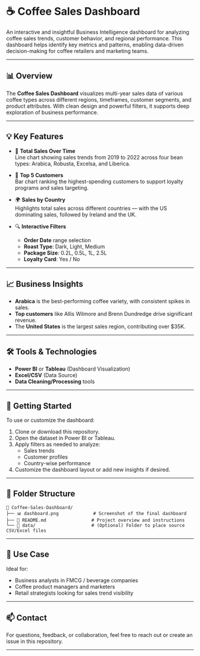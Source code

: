 
# ☕ Coffee Sales Dashboard

An interactive and insightful Business Intelligence dashboard for analyzing coffee sales trends, customer behavior, and regional performance. This dashboard helps identify key metrics and patterns, enabling data-driven decision-making for coffee retailers and marketing teams.

---

## 📊 Overview

The **Coffee Sales Dashboard** visualizes multi-year sales data of various coffee types across different regions, timeframes, customer segments, and product attributes. With clean design and powerful filters, it supports deep exploration of business performance.

---

## 💡 Key Features

- 📆 **Total Sales Over Time**  
  Line chart showing sales trends from 2019 to 2022 across four bean types: Arabica, Robusta, Excelsa, and Liberica.

- 👥 **Top 5 Customers**  
  Bar chart ranking the highest-spending customers to support loyalty programs and sales targeting.

- 🌍 **Sales by Country**  
  Highlights total sales across different countries — with the US dominating sales, followed by Ireland and the UK.

- 🔍 **Interactive Filters**
  - **Order Date** range selection
  - **Roast Type**: Dark, Light, Medium
  - **Package Size**: 0.2L, 0.5L, 1L, 2.5L
  - **Loyalty Card**: Yes / No

---

## 📈 Business Insights

- **Arabica** is the best-performing coffee variety, with consistent spikes in sales.
- **Top customers** like Allis Wilmore and Brenn Dundredge drive significant revenue.
- The **United States** is the largest sales region, contributing over $35K.

---

## 🛠️ Tools & Technologies

- **Power BI** or **Tableau** (Dashboard Visualization)
- **Excel/CSV** (Data Source)
- **Data Cleaning/Processing** tools

---

## 🚀 Getting Started

To use or customize the dashboard:

1. Clone or download this repository.
2. Open the dataset in Power BI or Tableau.
3. Apply filters as needed to analyze:
   - Sales trends
   - Customer profiles
   - Country-wise performance
4. Customize the dashboard layout or add new insights if desired.

---

## 📁 Folder Structure

```
📂 Coffee-Sales-Dashboard/
├── 📊 dashboard.png             # Screenshot of the final dashboard
├── 📄 README.md                 # Project overview and instructions
└── 📂 data/                     # (Optional) Folder to place source CSV/Excel files
```

---

## 📌 Use Case

Ideal for:
- Business analysts in FMCG / beverage companies
- Coffee product managers and marketers
- Retail strategists looking for sales trend visibility

---

## 📫 Contact

For questions, feedback, or collaboration, feel free to reach out or create an issue in this repository.

---
